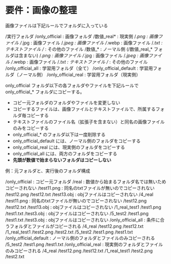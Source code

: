 # 要件：画像の整理
画像ファイルは下記ルールでフォルダに入っている

/実行フォルダ
    /only_official : 画像フォルダ
        /数値_real* : 現実側
            /*.png  : 画像ファイル
            /*.jpg  : 画像ファイル
            /*.jpeg : 画像ファイル
            /*.webp : 画像ファイル
            /*.txt  : テキストファイル
            /* : その他のファイル
        /数値_* : ノーマル側 (/数値_real_* フォルダは含まない)
            /*.png  : 画像ファイル
            /*.jpg  : 画像ファイル
            /*.jpeg : 画像ファイル
            /*.webp : 画像ファイル
            /*.txt  : テキストファイル
            /*      : その他のファイル
    /only_official_all : 学習用フォルダ（全て）
    /only_official_default : 学習用フォルダ（ノーマル側）
    /only_official_real : 学習用フォルダ（現実側）

only_official フォルダ以下の各フォルダやファイルを下記ルールで only_official_* フォルダにコピーする。

* コピー元フォルダのフォルダやファイルを変更しない
* コピーするファイルは、画像ファイルとテキストファイルで、所属するフォルダ毎コピーする
* テキストファイルのファイル名（拡張子を含まない）と同名の画像ファイルのみをコピーする
* only_official_* のフォルダ以下は一度削除する
* only_official_default には、ノーマル側のフォルダをコピーする
* only_official_real には、現実側のフォルダをコピーする
* only_official_all には、両方のフォルダをコピーする
* **先頭が数値で始まらないフォルダはコピーしない**

例：元フォルダと、実行後のフォルダ構成

/only_official : コピー元フォルダ
    /real : 数値から始まるフォルダ名では無いためコピーされない
        /test11.png : 同名のtxtファイルが無いのでコピーされない
        /test12.png
        /test12.txt
        /test13.obj : objファイルはコピーされない
    /4_real
        /test11.png : 同名のtxtファイルが無いのでコピーされない
        /test12.png
        /test12.txt
        /test13.obj : objファイルはコピーされない
    /1_real_test1
        /test1.png
        /test1.txt
        /test3.obj : objファイルはコピーされない
    /5_test2
        /test1.png
        /test1.txt
        /test3.obj : objファイルはコピーされない
/only_official_all : 条件に合うフォルダとファイルがコピーされる
    /4_real
        /test12.png
        /test12.txt
    /1_real_test1
        /test2.png
        /test2.txt
    /5_test2
        /test1.png
        /test1.txt
/only_official_default : ノーマル側のフォルダとファイルのみコピーされる
    /5_test2
        /test1.png
        /test1.txt
/only_official_real : 現実側のフォルダとファイルのみコピーされる
    /4_real
        /test12.png
        /test12.txt
    /1_real_test1
        /test2.png
        /test2.txt